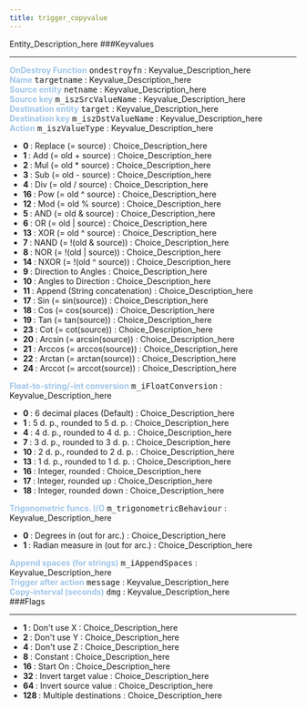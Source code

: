 ```yaml
---
title: trigger_copyvalue
---
```


Entity_Description_here
###Keyvalues
<hr>
<div class="entityentry">
<span style="color:#9fc5e8;"><b>OnDestroy Function</b></span> <kbd  class="tooltip" data-tooltip="string">ondestroyfn</kbd> :
Keyvalue_Description_here
</div>
<div class="entityentry">
<span style="color:#9fc5e8;"><b>Name</b></span> <kbd  class="tooltip" data-tooltip="target_source">targetname</kbd> :
Keyvalue_Description_here
</div>
<div class="entityentry">
<span style="color:#9fc5e8;"><b>Source entity</b></span> <kbd  class="tooltip" data-tooltip="target_destination">netname</kbd> :
Keyvalue_Description_here
</div>
<div class="entityentry">
<span style="color:#9fc5e8;"><b>Source key</b></span> <kbd  class="tooltip" data-tooltip="string">m_iszSrcValueName</kbd> :
Keyvalue_Description_here
</div>
<div class="entityentry">
<span style="color:#9fc5e8;"><b>Destination entity</b></span> <kbd  class="tooltip" data-tooltip="target_destination">target</kbd> :
Keyvalue_Description_here
</div>
<div class="entityentry">
<span style="color:#9fc5e8;"><b>Destination key</b></span> <kbd  class="tooltip" data-tooltip="string">m_iszDstValueName</kbd> :
Keyvalue_Description_here
</div>
<div class="entityentry">
<span style="color:#9fc5e8;"><b>Action</b></span> <kbd  class="tooltip" data-tooltip="choices">m_iszValueType</kbd> :
Keyvalue_Description_here
<ul>
<li><b>0 </b></span> : Replace (= source) : Choice_Description_here</li>
<li><b>1 </b></span> : Add (= old + source) : Choice_Description_here</li>
<li><b>2 </b></span> : Mul (= old * source) : Choice_Description_here</li>
<li><b>3 </b></span> : Sub (= old - source) : Choice_Description_here</li>
<li><b>4 </b></span> : Div (= old / source) : Choice_Description_here</li>
<li><b>16 </b></span> : Pow (= old ^ source) : Choice_Description_here</li>
<li><b>12 </b></span> : Mod (= old % source) : Choice_Description_here</li>
<li><b>5 </b></span> : AND (= old & source) : Choice_Description_here</li>
<li><b>6 </b></span> : OR (= old | source) : Choice_Description_here</li>
<li><b>13 </b></span> : XOR (= old ^ source) : Choice_Description_here</li>
<li><b>7 </b></span> : NAND (= !(old & source)) : Choice_Description_here</li>
<li><b>8 </b></span> : NOR (= !(old | source)) : Choice_Description_here</li>
<li><b>14 </b></span> : NXOR (= !(old ^ source)) : Choice_Description_here</li>
<li><b>9 </b></span> : Direction to Angles : Choice_Description_here</li>
<li><b>10 </b></span> : Angles to Direction : Choice_Description_here</li>
<li><b>11 </b></span> : Append (String concatenation) : Choice_Description_here</li>
<li><b>17 </b></span> : Sin (= sin(source)) : Choice_Description_here</li>
<li><b>18 </b></span> : Cos (= cos(source)) : Choice_Description_here</li>
<li><b>19 </b></span> : Tan (= tan(source)) : Choice_Description_here</li>
<li><b>23 </b></span> : Cot (= cot(source)) : Choice_Description_here</li>
<li><b>20 </b></span> : Arcsin (= arcsin(source)) : Choice_Description_here</li>
<li><b>21 </b></span> : Arccos (= arccos(source)) : Choice_Description_here</li>
<li><b>22 </b></span> : Arctan (= arctan(source)) : Choice_Description_here</li>
<li><b>24 </b></span> : Arccot (= arccot(source)) : Choice_Description_here</li>
</ul>
</div>
<div class="entityentry">
<span style="color:#9fc5e8;"><b>Float-to-string/-int conversion</b></span> <kbd  class="tooltip" data-tooltip="choices">m_iFloatConversion</kbd> :
Keyvalue_Description_here
<ul>
<li><b>0  </b></span> : 6 decimal places (Default) : Choice_Description_here</li>
<li><b>1  </b></span> : 5 d. p., rounded to 5 d. p. : Choice_Description_here</li>
<li><b>4  </b></span> : 4 d. p., rounded to 4 d. p. : Choice_Description_here</li>
<li><b>7  </b></span> : 3 d. p., rounded to 3 d. p. : Choice_Description_here</li>
<li><b>10 </b></span> : 2 d. p., rounded to 2 d. p. : Choice_Description_here</li>
<li><b>13 </b></span> : 1 d. p., rounded to 1 d. p. : Choice_Description_here</li>
<li><b>16 </b></span> : Integer, rounded : Choice_Description_here</li>
<li><b>17 </b></span> : Integer, rounded up : Choice_Description_here</li>
<li><b>18 </b></span> : Integer, rounded down : Choice_Description_here</li>
</ul>
</div>
<div class="entityentry">
<span style="color:#9fc5e8;"><b>Trigonometric funcs. I/O</b></span> <kbd  class="tooltip" data-tooltip="choices">m_trigonometricBehaviour</kbd> :
Keyvalue_Description_here
<ul>
<li><b>0 </b></span> : Degrees in (out for arc.) : Choice_Description_here</li>
<li><b>1 </b></span> : Radian measure in (out for arc.) : Choice_Description_here</li>
</ul>
</div>
<div class="entityentry">
<span style="color:#9fc5e8;"><b>Append spaces (for strings)</b></span> <kbd  class="tooltip" data-tooltip="integer">m_iAppendSpaces</kbd> :
Keyvalue_Description_here
</div>
<div class="entityentry">
<span style="color:#9fc5e8;"><b>Trigger after action</b></span> <kbd  class="tooltip" data-tooltip="target_destination">message</kbd> :
Keyvalue_Description_here
</div>
<div class="entityentry">
<span style="color:#9fc5e8;"><b>Copy-interval (seconds)</b></span> <kbd  class="tooltip" data-tooltip="string">dmg</kbd> :
Keyvalue_Description_here
</div>
###Flags
<hr>
<div class="entityflags">
<ul>
<li><b>1 </b></span> : Don't use X : Choice_Description_here</li>
<li><b>2 </b></span> : Don't use Y : Choice_Description_here</li>
<li><b>4 </b></span> : Don't use Z : Choice_Description_here</li>
<li><b>8 </b></span> : Constant : Choice_Description_here</li>
<li><b>16 </b></span> : Start On : Choice_Description_here</li>
<li><b>32 </b></span> : Invert target value : Choice_Description_here</li>
<li><b>64 </b></span> : Invert source value : Choice_Description_here</li>
<li><b>128 </b></span> : Multiple destinations : Choice_Description_here</li>
</ul>
</div>
